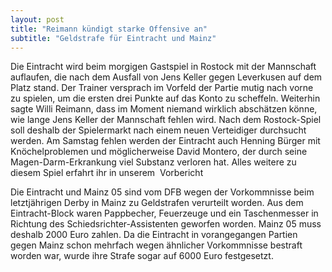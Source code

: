 ```yaml
---
layout: post
title: "Reimann kündigt starke Offensive an"
subtitle: "Geldstrafe für Eintracht und Mainz"
---
```


Die Eintracht wird beim morgigen Gastspiel in Rostock mit der Mannschaft auflaufen, die nach dem Ausfall von Jens Keller gegen Leverkusen auf dem Platz stand. Der Trainer versprach im Vorfeld der Partie mutig nach vorne zu spielen, um die ersten drei Punkte auf das Konto zu scheffeln. Weiterhin sagte Willi Reimann, dass im Moment niemand wirklich abschätzen könne, wie lange Jens Keller der Mannschaft fehlen wird. Nach dem Rostock-Spiel soll deshalb der Spielermarkt nach einem neuen Verteidiger durchsucht werden. Am Samstag fehlen werden der Eintracht auch Henning Bürger mit Knöchelproblemen und möglicherweise David Montero, der durch seine Magen-Darm-Erkrankung viel Substanz verloren hat. Alles weitere zu diesem Spiel erfahrt ihr in unserem  Vorbericht

Die Eintracht und Mainz 05 sind vom DFB wegen der Vorkommnisse beim letztjährigen Derby in Mainz zu Geldstrafen verurteilt worden. Aus dem Eintracht-Block waren Pappbecher, Feuerzeuge und ein Taschenmesser in Richtung des Schiedsrichter-Assistenten geworfen worden. Mainz 05 muss deshalb 2000 Euro zahlen. Da die Eintracht in vorangegangen Partien gegen Mainz schon mehrfach wegen ähnlicher Vorkommnisse bestraft worden war, wurde ihre Strafe sogar auf 6000 Euro festgesetzt.
